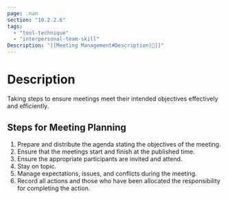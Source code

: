 ```yaml
---
page: .nan
section: "10.2.2.6"
tags:
  - "tool-technique"
  - "interpersonal-team-skill"
Description: "[[Meeting Management#Description|📝]]"
---
```

# Description
Taking steps to ensure meetings meet their intended objectives effectively and efficiently.
## Steps for Meeting Planning
1. Prepare and distribute the agenda stating the objectives of the meeting.
2. Ensure that the meetings start and finish at the published time.
3. Ensure the appropriate participants are invited and attend.
4. Stay on topic.
5. Manage expectations, issues, and conflicts during the meeting.
6. Record all actions and those who have been allocated the responsibility for completing the action.